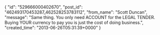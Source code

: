  {
   "id": "529666000402670",
   "post_id": "462493170453287_462528253783112",
   "from_name": "Scott Duncan",
   "message": "Same thing. You only need ACCOUNT for the LEGAL TENDER. Buying YOUR currency to pay you is just the cost of doing business.",
   "created_time": "2013-06-26T05:31:39+0000"
 }
